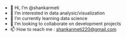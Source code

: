 - 👋 Hi, I’m @shankarmeti
- 👀 I’m interested in data analysic/visualization
- 🌱 I’m currently learning data science
- 💞️ I’m looking to collaborate on development projects
- 📫 How to reach me : shankarmeti220@gmail.com

<!---
shankarmeti/shankarmeti is a ✨ special ✨ repository because its `README.md` (this file) appears on your GitHub profile.
You can click the Preview link to take a look at your changes.
--->
